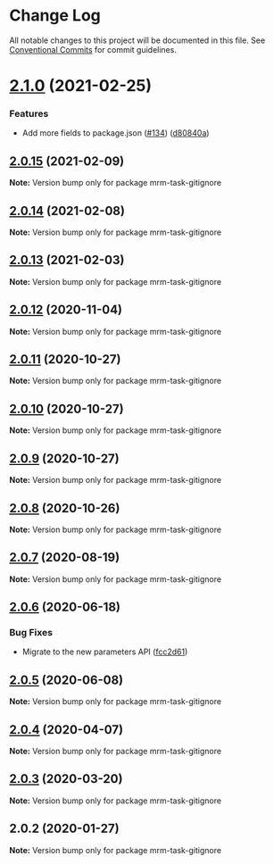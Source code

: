 # Change Log

All notable changes to this project will be documented in this file.
See [Conventional Commits](https://conventionalcommits.org) for commit guidelines.

# [2.1.0](https://github.com/sapegin/mrm/compare/mrm-task-gitignore@2.0.15...mrm-task-gitignore@2.1.0) (2021-02-25)


### Features

* Add more fields to package.json ([#134](https://github.com/sapegin/mrm/issues/134)) ([d80840a](https://github.com/sapegin/mrm/commit/d80840a5e771976ef38cdf8a3b535a412e1097f6))





## [2.0.15](https://github.com/sapegin/mrm/compare/mrm-task-gitignore@2.0.14...mrm-task-gitignore@2.0.15) (2021-02-09)

**Note:** Version bump only for package mrm-task-gitignore





## [2.0.14](https://github.com/sapegin/mrm/compare/mrm-task-gitignore@2.0.13...mrm-task-gitignore@2.0.14) (2021-02-08)

**Note:** Version bump only for package mrm-task-gitignore





## [2.0.13](https://github.com/sapegin/mrm/compare/mrm-task-gitignore@2.0.12...mrm-task-gitignore@2.0.13) (2021-02-03)

**Note:** Version bump only for package mrm-task-gitignore





## [2.0.12](https://github.com/sapegin/mrm/compare/mrm-task-gitignore@2.0.11...mrm-task-gitignore@2.0.12) (2020-11-04)

**Note:** Version bump only for package mrm-task-gitignore





## [2.0.11](https://github.com/sapegin/mrm/compare/mrm-task-gitignore@2.0.10...mrm-task-gitignore@2.0.11) (2020-10-27)

**Note:** Version bump only for package mrm-task-gitignore





## [2.0.10](https://github.com/sapegin/mrm/compare/mrm-task-gitignore@2.0.9...mrm-task-gitignore@2.0.10) (2020-10-27)

**Note:** Version bump only for package mrm-task-gitignore





## [2.0.9](https://github.com/sapegin/mrm/compare/mrm-task-gitignore@2.0.8...mrm-task-gitignore@2.0.9) (2020-10-27)

**Note:** Version bump only for package mrm-task-gitignore





## [2.0.8](https://github.com/sapegin/mrm/compare/mrm-task-gitignore@2.0.7...mrm-task-gitignore@2.0.8) (2020-10-26)

**Note:** Version bump only for package mrm-task-gitignore





## [2.0.7](https://github.com/sapegin/mrm/compare/mrm-task-gitignore@2.0.6...mrm-task-gitignore@2.0.7) (2020-08-19)

**Note:** Version bump only for package mrm-task-gitignore





## [2.0.6](https://github.com/sapegin/mrm/compare/mrm-task-gitignore@2.0.5...mrm-task-gitignore@2.0.6) (2020-06-18)


### Bug Fixes

* Migrate to the new parameters API ([fcc2d61](https://github.com/sapegin/mrm/commit/fcc2d61be7ec720b0cd4c45e3cb65c6f543a45fb))





## [2.0.5](https://github.com/sapegin/mrm/compare/mrm-task-gitignore@2.0.4...mrm-task-gitignore@2.0.5) (2020-06-08)

**Note:** Version bump only for package mrm-task-gitignore





## [2.0.4](https://github.com/sapegin/mrm/compare/mrm-task-gitignore@2.0.3...mrm-task-gitignore@2.0.4) (2020-04-07)

**Note:** Version bump only for package mrm-task-gitignore





## [2.0.3](https://github.com/sapegin/mrm/compare/mrm-task-gitignore@2.0.2...mrm-task-gitignore@2.0.3) (2020-03-20)

**Note:** Version bump only for package mrm-task-gitignore





## 2.0.2 (2020-01-27)

**Note:** Version bump only for package mrm-task-gitignore
